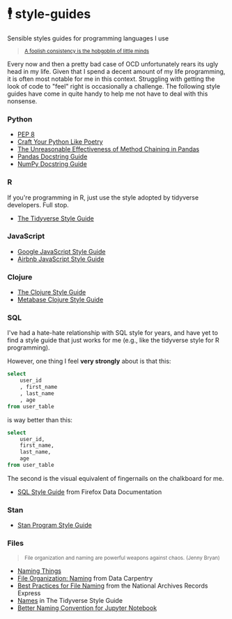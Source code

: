 # 🕴️ style-guides
Sensible styles guides for programming languages I use


><sup>[A foolish consistency is the hobgoblin of little minds](https://www.python.org/dev/peps/pep-0008/#a-foolish-consistency-is-the-hobgoblin-of-little-minds)</sup>


Every now and then a pretty bad case of OCD unfortunately rears its ugly head in my life.
Given that I spend a decent amount of my life programming, it is often most notable for me
in this context. Struggling with getting the look of code to "feel" right is occasionally
a challenge. The following style guides have come in quite handy to help me not have to
deal with this nonsense.


### Python

* [PEP 8](https://www.python.org/dev/peps/pep-0008/)
* [Craft Your Python Like Poetry](https://treyhunner.com/2017/07/craft-your-python-like-poetry/)
* [The Unreasonable Effectiveness of Method Chaining in Pandas](https://towardsdatascience.com/the-unreasonable-effectiveness-of-method-chaining-in-pandas-15c2109e3c69)
* [Pandas Docstring Guide](https://pandas.pydata.org/docs/development/contributing_docstring.html)
* [NumPy Docstring Guide](https://numpydoc.readthedocs.io/en/latest/format.html)


### R

If you're programming in R, just use the style adopted by tidyverse developers. Full stop.

* [The Tidyverse Style Guide](https://style.tidyverse.org/)


### JavaScript

* [Google JavaScript Style Guide](https://google.github.io/styleguide/jsguide.html)
* [Airbnb JavaScript Style Guide](https://github.com/airbnb/javascript)


### Clojure

* [The Clojure Style Guide](https://guide.clojure.style/)
* [Metabase Clojure Style Guide](https://github.com/metabase/metabase/wiki/Metabase-Clojure-Style-Guide)


### SQL

I've had a hate-hate relationship with SQL style for years, and have yet
to find a style guide that just works for me (e.g., like the tidyverse
style for R programming).

However, one thing I feel **very strongly** about is that this:

```sql
select
    user_id
    , first_name
    , last_name
    , age
from user_table
```

is way better than this:

```sql
select
    user_id,
    first_name,
    last_name,
    age
from user_table
```

The second is the visual equivalent of fingernails on the chalkboard for me.


* [SQL Style Guide](https://docs.telemetry.mozilla.org/concepts/sql_style.html) from Firefox Data Documentation


### Stan

* [Stan Program Style Guide](https://mc-stan.org/docs/2_22/stan-users-guide/stan-program-style-guide.html)


### Files

><sup>File organization and naming are powerful weapons against chaos. (Jenny Bryan)</sup>

* [Naming Things](https://speakerdeck.com/jennybc/how-to-name-files)
* [File Organization: Naming](https://datacarpentry.org/rr-organization1/01-file-naming/) from Data Carpentry
* [Best Practices for File Naming](https://records-express.blogs.archives.gov/2017/08/22/best-practices-for-file-naming/) from the National Archives Records Express
* [Names](https://style.tidyverse.org/files.html#names) in The Tidyverse Style Guide
* [Better Naming Convention for Jupyter Notebook](https://stackoverflow.com/questions/38305217/better-naming-convention-for-jupyter-notebook)
